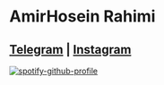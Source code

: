 # AmirHosein Rahimi
<a  href="https://t.me/AM_HO_RA">Telegram</a> | <a href="https://instagram.com/AM_HO_RA">Instagram</a>
----
[![spotify-github-profile](https://spotify-github-profile.vercel.app/api/view?uid=31w2ensbc7akesg26rm7bdsjoo3i&cover_image=true&theme=default&show_offline=true&background_color=121212&interchange=false)](https://github.com/kittinan/spotify-github-profile)
